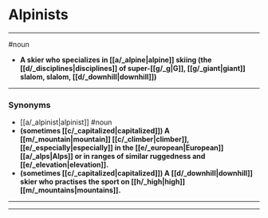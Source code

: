 # Alpinists
---
#noun
- **A skier who specializes in [[a/_alpine|alpine]] skiing (the [[d/_disciplines|disciplines]] of super-[[g/_g|G]], [[g/_giant|giant]] slalom, slalom, [[d/_downhill|downhill]])**
---
### Synonyms
- [[a/_alpinist|alpinist]]
#noun
- **(sometimes [[c/_capitalized|capitalized]]) A [[m/_mountain|mountain]] [[c/_climber|climber]], [[e/_especially|especially]] in the [[e/_european|European]] [[a/_alps|Alps]] or in ranges of similar ruggedness and [[e/_elevation|elevation]].**
- **(sometimes [[c/_capitalized|capitalized]]) A [[d/_downhill|downhill]] skier who practises the sport on [[h/_high|high]] [[m/_mountains|mountains]].**
---
---
